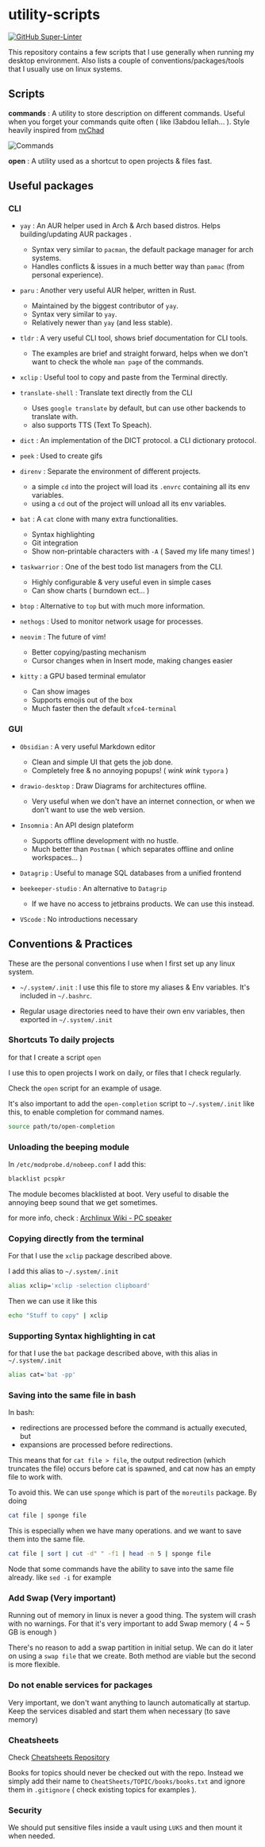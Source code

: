 # utility-scripts

[![GitHub Super-Linter](https://github.com/saief1999/utility-scripts/actions/workflows/linter.yml/badge.svg)](https://github.com/marketplace/actions/super-linter)

This repository contains a few scripts that I use generally when running my desktop environment. Also lists a couple of conventions/packages/tools that I usually use on linux systems.

## Scripts  

**commands** : A utility to store description on different commands. Useful when you forget your commands quite often ( like l3abdou lellah... ). Style heavily inspired from [nvChad](https://nvchad.com/)

![Commands](resources/commands.png)

**open** : A utility used as a shortcut to open projects & files fast.

## Useful packages

### CLI

- `yay` : An AUR helper used in Arch & Arch based distros. Helps building/updating AUR packages .
  - Syntax very similar to `pacman`, the default package manager for arch systems.
  - Handles conflicts & issues in a much better way than `pamac` (from personal experience).

- `paru` : Another very useful AUR helper, written in Rust.
  - Maintained by the biggest contributor of `yay`.
  - Syntax very similar to `yay`.
  - Relatively newer than `yay` (and less stable).

- `tldr` : A very useful CLI tool, shows brief documentation for CLI tools.
  - The examples are brief and straight forward, helps when we don't want to check the whole `man page` of the commands.

- `xclip` : Useful tool to copy and paste from the Terminal directly.

- `translate-shell` : Translate text directly from the CLI
  - Uses `google translate` by default, but can use other backends to translate with.
  - also supports TTS (Text To Speach).

- `dict` : An implementation of the DICT protocol. a CLI dictionary protocol.

- `peek` : Used to create gifs

- `direnv` : Separate the environment of different projects.
  - a simple `cd` into the project will load its `.envrc` containing all its env variables.
  - using a `cd` out of the project will unload all its env variables.

- `bat` : A `cat` clone with many extra functionalities.
  - Syntax highlighting
  - Git integration
  - Show non-printable characters with `-A` ( Saved my life many times! )

- `taskwarrior` : One of the best todo list managers from the CLI.
  - Highly configurable & very useful even in simple cases
  - Can show charts ( burndown ect... )

- `btop` : Alternative to `top` but with much more information.

- `nethogs` : Used to monitor network usage for processes.

- `neovim` : The future of vim!
  - Better copying/pasting mechanism
  - Cursor changes when in Insert mode, making changes easier

- `kitty` : a GPU based terminal emulator
  - Can show images
  - Supports emojis out of the box
  - Much faster then the default `xfce4-terminal`

### GUI

- `Obsidian` : A very useful Markdown editor
  - Clean and simple UI that gets the job done.
  - Completely free & no annoying popups! ( *wink* *wink* `typora` )

- `drawio-desktop` : Draw Diagrams for architectures offline.
  - Very useful when we don't have an internet connection, or when we don't want to use the web version.

- `Insomnia` : An API design plateform
  - Supports offline development with no hustle.
  - Much better than `Postman` ( which separates offline and online workspaces... )

- `Datagrip` : Useful to manage SQL databases from a unified frontend

- `beekeeper-studio` : An alternative to `Datagrip`
  - If we have no access to jetbrains products. We can use this instead.

- `VScode` : No introductions necessary

## Conventions & Practices

These are the personal conventions I use when I first set up any linux system.

- `~/.system/.init` : I use this file to store my aliases & Env variables. It's included in `~/.bashrc`.

- Regular usage directories need to have their own env variables, then exported in `~/.system/.init`

### Shortcuts To daily projects

for that I create a script `open`

I use this to open projects I work on daily, or files that I check regularly.

Check the `open` script for an example of usage.

It's also important to add the `open-completion` script to `~/.system/.init` like this, to enable completion for command names.

```bash
source path/to/open-completion
```

### Unloading the beeping module

In `/etc/modprobe.d/nobeep.conf` I add this:

```bash
blacklist pcspkr
```

The module becomes blacklisted at boot. Very useful to disable the annoying beep sound that we get sometimes.

for more info, check : [Archlinux Wiki - PC speaker](https://wiki.archlinux.org/title/PC_speaker)

### Copying directly from the terminal

For that I use the `xclip` package described above.

I add this alias to `~/.system/.init`

```bash
alias xclip='xclip -selection clipboard'
```

Then we can use it like this

```bash
echo "Stuff to copy" | xclip
```

### Supporting Syntax highlighting in cat

for that I use the `bat` package described above, with this alias in `~/.system/.init`

```bash
alias cat='bat -pp'
```

### Saving into the same file in bash

In bash:

- redirections are processed before the command is actually executed, but
- expansions are processed before redirections.

This means that for `cat file > file`, the output redirection (which truncates the file) occurs before cat is spawned, and cat now has an empty file to work with.

To avoid this. We can use `sponge` which is part of the `moreutils` package. By doing

```bash
cat file | sponge file
```

This is especially when we have many operations. and we want to save them into the same file.

```bash
cat file | sort | cut -d" " -f1 | head -n 5 | sponge file
```

Node that some commands have the ability to save into the same file already. like `sed -i` for example

### Add Swap (Very important)

Running out of memory in linux is never a good thing. The system will crash with no warnings. For that it's very important to add Swap memory ( 4 ~ 5 GB is enough )

There's no reason to add a swap partition in initial setup. We can do it later on using a `swap file` that we create. Both method are viable but the second is more flexible.

### Do not enable services for packages

Very important, we don't want anything to launch automatically at startup. Keep the services disabled and start them when necessary (to save memory)

### Cheatsheets

Check [Cheatsheets Repository](https://github.com/Saief1999/CheatSheets)

Books for topics should never be checked out with the repo. Instead we simply add their name to `CheatSheets/TOPIC/books/books.txt` and ignore them in `.gitignore` ( check existing topics for examples ).

### Security

We should put sensitive files inside a vault using `LUKS` and then mount it when needed.
